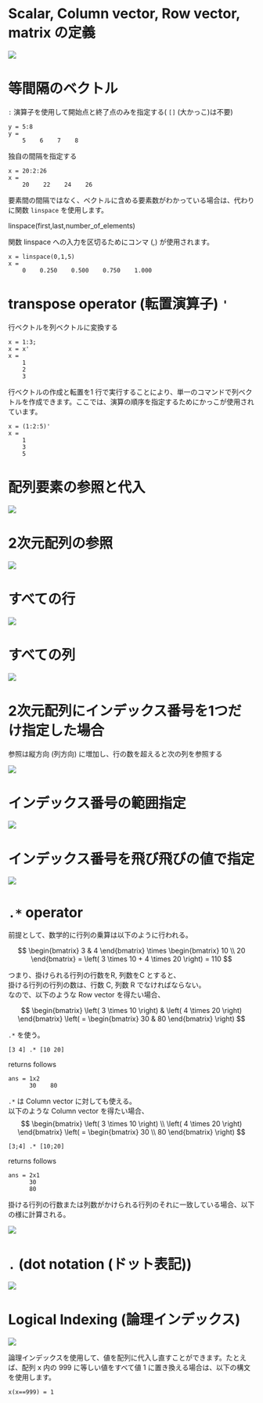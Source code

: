 # Scalar, Column vector, Row vector, matrix の定義

![](assets/images/2021-04-01-13-30-44.svg)  

# 等間隔のベクトル

`:` 演算子を使用して開始点と終了点のみを指定する( `[]` (大かっこ)は不要)
```
y = 5:8
y = 
    5    6    7    8
```
独自の間隔を指定する
```
x = 20:2:26
x = 
    20    22    24    26
```

要素間の間隔ではなく、ベクトルに含める要素数がわかっている場合は、代わりに関数 `linspace` を使用します。

linspace(first,last,number_of_elements)

関数 linspace への入力を区切るためにコンマ (,) が使用されます。

```
x = linspace(0,1,5)
x = 
    0    0.250    0.500    0.750    1.000
```

# transpose operator (転置演算子) `'`

行ベクトルを列ベクトルに変換する
```
x = 1:3;
x = x'
x = 
    1
    2
    3
```
行ベクトルの作成と転置を1 行で実行することにより、単一のコマンドで列ベクトルを作成できます。ここでは、演算の順序を指定するためにかっこが使用されています。
```
x = (1:2:5)'
x = 
    1
    3
    5
```

# 配列要素の参照と代入

![](assets/images/2021-04-01-14-58-19.svg)  

# 2次元配列の参照

![](assets/images/2021-04-01-15-02-51.png)  

# すべての行

![](assets/images/2021-04-01-15-03-26.png)  

# すべての列

![](assets/images/2021-04-01-15-05-09.svg)  

# 2次元配列にインデックス番号を1つだけ指定した場合  

参照は縦方向 (列方向) に増加し、行の数を超えると次の列を参照する

![](assets/images/2021-04-01-15-27-35.svg) 

# インデックス番号の範囲指定

![](assets/images/2021-04-01-15-57-17.svg)  

# インデックス番号を飛び飛びの値で指定

![](assets/images/2021-04-01-16-52-52.svg)  

# `.*` operator

前提として、数学的に行列の乗算は以下のように行われる。

$$
\begin{bmatrix} 3 & 4 \end{bmatrix} \times \begin{bmatrix} 10 \\ 20 \end{bmatrix} = \left( 3 \times 10 + 4 \times 20 \right) = 110
$$

つまり、掛けられる行列の行数をR, 列数をC とすると、  
掛ける行列の行列の数は、行数 C, 列数 R でなければならない。  
なので、以下のような Row vector を得たい場合、  

$$
\begin{bmatrix} \left( 3 \times 10 \right) & \left( 4 \times 20 \right) \end{bmatrix} \left( = \begin{bmatrix} 30 & 80 \end{bmatrix} \right)
$$

`.*` を使う。  

```
[3 4] .* [10 20]
```
returns follows
```
ans = 1x2
      30    80
```
`.*` は Column vector に対しても使える。  
以下のような Column vector を得たい場合、  
$$
\begin{bmatrix} \left( 3 \times 10 \right) \\ \left( 4 \times 20 \right) \end{bmatrix} \left( = \begin{bmatrix} 30 \\ 80 \end{bmatrix} \right)
$$

```
[3;4] .* [10;20]
```
returns follows
```
ans = 2x1
      30
      80
```
掛ける行列の行数または列数がかけられる行列のそれに一致している場合、以下の様に計算される。  

![](assets/images/2021-04-01-18-20-51.svg)  


# `.` (dot notation (ドット表記))  

![](assets/images/2021-04-06-14-14-48.svg)  


# Logical Indexing (論理インデックス)

![](assets/images/2021-04-02-14-21-21.svg)  

論理インデックスを使用して、値を配列に代入し直すことができます。たとえば、配列 x 内の 999 に等しい値をすべて値 1 に置き換える場合は、以下の構文を使用します。

```
x(x==999) = 1
```
